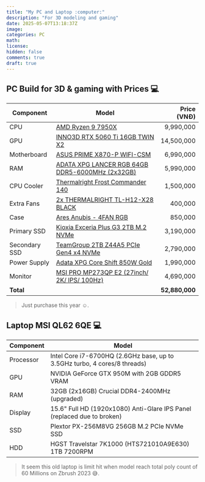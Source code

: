 ```yaml
---
title: "My PC and Laptop :computer:"
description: "For 3D modeling and gaming"
date: 2025-05-07T13:18:37Z
image: 
categories: PC
math: 
license: 
hidden: false
comments: true
draft: true
---
```


## PC Build for 3D & gaming with Prices :computer:

| Component | Model | Price (VNĐ) |
|-----------|-------|-------------:|
| CPU | [AMD Ryzen 9 7950X](https://hoanghapc.vn/cpu-amd-ryzen-9-7950x-tray) | 9,990,000 |
| GPU | [INNO3D RTX 5060 Ti 16GB TWIN X2](https://hoanghapc.vn/vga-inno3d-rtx-5060-ti-16gb-twin-x2) | 14,500,000 |
| Motherboard | [ASUS PRIME X870-P WIFI-CSM](https://hoanghapc.vn/mainboard-asus-prime-x870-p-wifi-csm) | 6,990,000 |
| RAM | [ADATA XPG LANCER RGB 64GB DDR5-6000MHz (2x32GB)](https://hoanghapc.vn/ram-ddr5-adata-xpg-lancer-rgb-64gb-6000mhz-black) | 5,990,000 |
| CPU Cooler | [Thermalright Frost Commander 140](https://hoanghapc.vn/tan-nhiet-thermalright-frost-commander-140) | 1,500,000 |
| Extra Fans | [2x THERMALRIGHT TL-H12-X28 BLACK](https://hoanghapc.vn/fan-thermalright-tl-h12-x28-black) | 400,000 |
| Case | [Ares Anubis - 4FAN RGB](https://hoanghapc.vn/vo-case-ares-anubis-4fan-rgb) | 850,000 |
| Primary SSD | [Kioxia Exceria Plus G3 2TB M.2 NVMe](https://hoanghapc.vn/o-cung-ssd-kioxia-exceria-plus-g3-2tb) | 3,190,000 |
| Secondary SSD | [TeamGroup 2TB Z44A5 PCIe Gen4 x4 NVMe](https://ictsaigon.com.vn/o-cung-ssd-teamgroup-2tb-z44a5-pcie-gen4-x-4-nvme) | 2,790,000 |
| Power Supply | [Adata XPG Core Shift 850W Gold](https://hoanghapc.vn/nguon-adata-xpg-core-shift-850w-gold-white) | 1,990,000 |
| Monitor | [MSI PRO MP273QP E2 (27inch/ 2K/ IPS/ 100Hz)](https://hoanghapc.vn/man-hinh-msi-pro-mp273qp-e2) | 4,690,000 |
| **Total** | | **52,880,000** |

> Just purchase this year ☺️.

## Laptop MSI QL62 6QE :computer:

| Component | Model |
|-----------|-------|
| Processor | Intel Core i7-6700HQ (2.6GHz base, up to 3.5GHz turbo, 4 cores/8 threads) |
| GPU   | NVIDIA GeForce GTX 950M with 2GB GDDR5 VRAM |
| RAM | 32GB (2x16GB) Crucial DDR4-2400MHz (upgraded) |
| Display | 15.6" Full HD (1920x1080) Anti-Glare IPS Panel (replaced due to broken)|
| SSD | Plextor PX-256M8VG 256GB M.2 PCIe NVMe SSD |
| HDD | HGST Travelstar 7K1000 (HTS721010A9E630) 1TB 7200RPM |

> It seem this old laptop is limit hit when model reach total poly count of 60 Millions on Zbrush 2023 😅.
